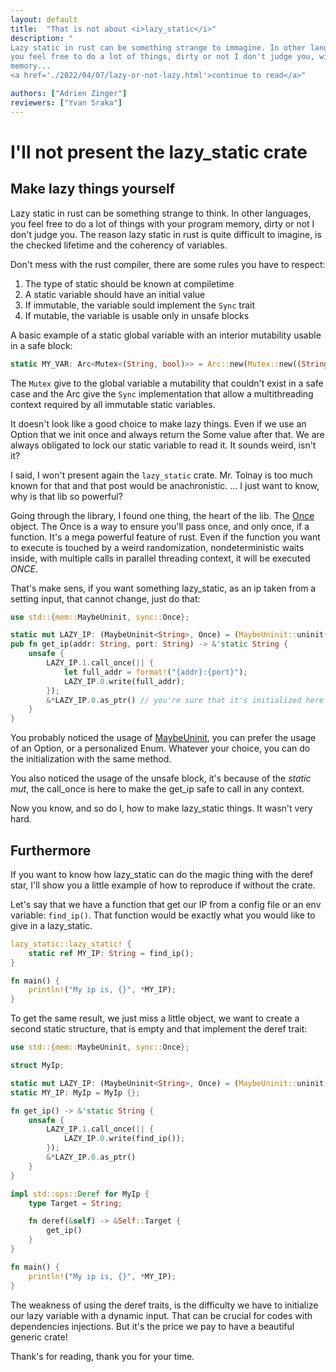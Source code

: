 ```yaml
---
layout: default
title:  "That is not about <i>lazy_static</i>"
description: "
Lazy static in rust can be something strange to immagine. In other languages,
you feel free to do a lot of things, dirty or not I don't judge you, with your
memory...
<a href='./2022/04/07/lazy-or-not-lazy.html'>continue to read</a>"

authors: ["Adrien Zinger"]
reviewers: ["Yvan Sraka"]
---
```


# I'll not present the lazy_static crate

## Make lazy things yourself

Lazy static in rust can be something strange to think. In other languages,
you feel free to do a lot of things with your program memory, dirty or not I don't judge you. The reason lazy static in rust is quite difficult to imagine, is
the checked lifetime and the coherency of variables.

Don't mess with the rust compiler, there are some rules you have to respect:
1. The type of static should be known at compiletime
2. A static variable should have an initial value
3. If immutable, the variable sould implement the `Sync` trait
4. If mutable, the variable is usable only in unsafe blocks

A basic example of a static global variable with an interior mutability usable
in a safe block:

```rust
static MY_VAR: Arc<Mutex<(String, bool)>> = Arc::new(Mutex::new((String::new("Hi there"), true)));
```

The `Mutex` give to the global variable a mutability that couldn't exist in a
safe case and the Arc give the `Sync` implementation that allow a
multithreading context required by all immutable static variables.

It doesn't look like a good choice to make lazy things. Even if we use an
Option that we init once and always return the Some value after that. We are
always obligated to lock our static variable to read it. It sounds weird, isn't
it?

I said, I won't present again the `lazy_static` crate. Mr. Tolnay is too much
known for that and that post would be anachronistic. ... I just want to know,
why is that lib so powerful?

Going through the library, I found one thing, the heart of the lib. The
[Once](https://doc.rust-lang.org/stable/std/sync/struct.Once.html)
object. The Once is a way to ensure you'll pass once, and only once, if a
function. It's a mega powerful feature of rust. Even if the function you want
to execute is touched by a weird randomization, nondeterministic waits inside,
with multiple calls in parallel threading context, it will be executed _ONCE_.

That's make sens, if you want something lazy_static, as an ip taken from a
setting input, that cannot change, just do that:

```rust
use std::{mem::MaybeUninit, sync::Once};

static mut LAZY_IP: (MaybeUninit<String>, Once) = (MaybeUninit::uninit(), Once::new());
pub fn get_ip(addr: String, port: String) -> &'static String {
    unsafe {
        LAZY_IP.1.call_once(|| {
            let full_addr = format!("{addr}:{port}");
            LAZY_IP.0.write(full_addr);
        });
        &*LAZY_IP.0.as_ptr() // you're sure that it's initialized here
    }
}
```

You probably noticed the usage of [MaybeUninit](https://doc.rust-lang.org/stable/std/mem/union.MaybeUninit.html),
you can prefer the usage of an Option, or a personalized Enum. Whatever your
choice, you can do the initialization with the same method.

You also noticed the usage of the unsafe block, it's because of the
_static mut_, the call_once is here to make the get_ip safe to call in any
context.

Now you know, and so do I, how to make lazy_static things. It wasn't very hard.

## Furthermore

If you want to know how lazy_static can do the magic thing with the
deref star, I'll show you a little example of how to reproduce if without the
crate.

Let's say that we have a function that get our IP from a config file or an env
variable: `find_ip()`. That function would be exactly what you would like to
give in a lazy_static.

```rust
lazy_static::lazy_static! {
    static ref MY_IP: String = find_ip();
}

fn main() {
    println!("My ip is, {}", *MY_IP);
}
```

To get the same result, we just miss a little object, we want to create a
second static structure, that is empty and that implement the deref trait:

```rust
use std::{mem::MaybeUninit, sync::Once};

struct MyIp;

static mut LAZY_IP: (MaybeUninit<String>, Once) = (MaybeUninit::uninit(), Once::new());
static MY_IP: MyIp = MyIp {};

fn get_ip() -> &'static String {
    unsafe {
        LAZY_IP.1.call_once(|| {
            LAZY_IP.0.write(find_ip());
        });
        &*LAZY_IP.0.as_ptr()
    }
}

impl std::ops::Deref for MyIp {
    type Target = String;

    fn deref(&self) -> &Self::Target {
        get_ip()
    }
}

fn main() {
    println!("My ip is, {}", *MY_IP);
}
```

The weakness of using the deref traits, is the difficulty we have to initialize
our lazy variable with a dynamic input. That can be crucial for codes with
dependencies injections. But it's the price we pay to have a beautiful generic
crate!


Thank's for reading, thank you for your time.
